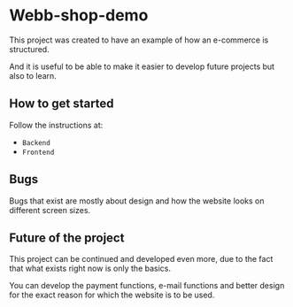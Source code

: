# Webb-shop-demo 

This project was created to have an example of how an e-commerce is structured. 

And it is useful to be able to make it easier to develop future projects but also to learn. 

## How to get started

Follow the instructions at:
* `Backend`
* `Frontend`

## Bugs

Bugs that exist are mostly about design and how the website looks on different screen sizes.

## Future of the project

This project can be continued and developed even more, due to the fact that what exists right now is only the basics.

You can develop the payment functions, e-mail functions and better design for the exact reason for which the website is to be used.
